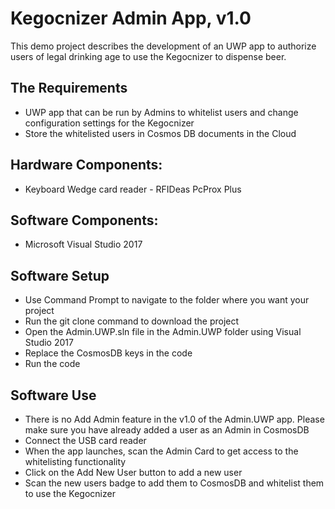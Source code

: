 # Kegocnizer Admin App, v1.0

This demo project describes the development of an UWP app to authorize users of legal drinking age to use the Kegocnizer to dispense beer.

## The Requirements

* UWP app that can be run by Admins to whitelist users and change configuration settings for the Kegocnizer
* Store the whitelisted users in Cosmos DB documents in the Cloud

## Hardware Components:

* Keyboard Wedge card reader - RFIDeas PcProx Plus

## Software Components:

* Microsoft Visual Studio 2017

## Software Setup

* Use Command Prompt to navigate to the folder where you want your project
* Run the git clone command to download the project
* Open the Admin.UWP.sln file in the Admin.UWP folder using Visual Studio 2017
* Replace the CosmosDB keys in the code
* Run the code

## Software Use

* There is no Add Admin feature in the v1.0 of the Admin.UWP app. Please make sure you have already added a user as an Admin in CosmosDB
* Connect the USB card reader
* When the app launches, scan the Admin Card to get access to the whitelisting functionality
* Click on the Add New User button to add a new user
* Scan the new users badge to add them to CosmosDB and whitelist them to use the Kegocnizer
